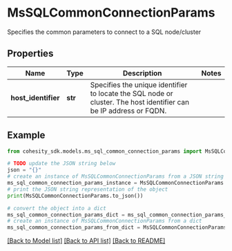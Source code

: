 # MsSQLCommonConnectionParams

Specifies the common parameters to connect to a SQL node/cluster

## Properties

Name | Type | Description | Notes
------------ | ------------- | ------------- | -------------
**host_identifier** | **str** | Specifies the unique identifier to locate the SQL node or cluster. The host identifier can be IP address or FQDN. | 

## Example

```python
from cohesity_sdk.models.ms_sql_common_connection_params import MsSQLCommonConnectionParams

# TODO update the JSON string below
json = "{}"
# create an instance of MsSQLCommonConnectionParams from a JSON string
ms_sql_common_connection_params_instance = MsSQLCommonConnectionParams.from_json(json)
# print the JSON string representation of the object
print(MsSQLCommonConnectionParams.to_json())

# convert the object into a dict
ms_sql_common_connection_params_dict = ms_sql_common_connection_params_instance.to_dict()
# create an instance of MsSQLCommonConnectionParams from a dict
ms_sql_common_connection_params_from_dict = MsSQLCommonConnectionParams.from_dict(ms_sql_common_connection_params_dict)
```
[[Back to Model list]](../README.md#documentation-for-models) [[Back to API list]](../README.md#documentation-for-api-endpoints) [[Back to README]](../README.md)



